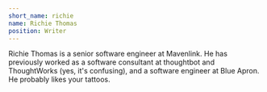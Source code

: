 ```yaml
---
short_name: richie
name: Richie Thomas
position: Writer
---
```


Richie Thomas is a senior software engineer at Mavenlink.  He has previously worked as a software consultant at thoughtbot and ThoughtWorks (yes, it's confusing), and a software engineer at Blue Apron.  He probably likes your tattoos.